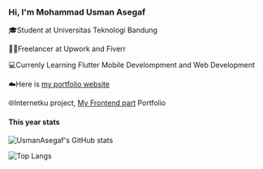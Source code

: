 ### Hi, I'm Mohammad Usman Asegaf

🎓Student at Universitas Teknologi Bandung

👨‍💼Freelancer at Upwork and Fiverr

💻Currenly Learning Flutter Mobile Develompment and Web Development

☁️Here is [my portfolio website](https://usmanasegaf.github.io/portfolio-bootstrap5/)

🌐Internetku project, [My Frontend part](https://usmanasegaf.github.io/UAS_PWEB-/) Portfolio

#### This year stats ####

![UsmanAsegaf's GitHub stats](https://github-readme-stats.vercel.app/api?username=usmanasegaf&show_icons=true&theme=tokyonight&rank_icon=percentile)

![Top Langs](https://github-readme-stats.vercel.app/api/top-langs/?username=usmanasegaf&theme=tokyonight&size_weight=0.5&count_weight=0.5)







